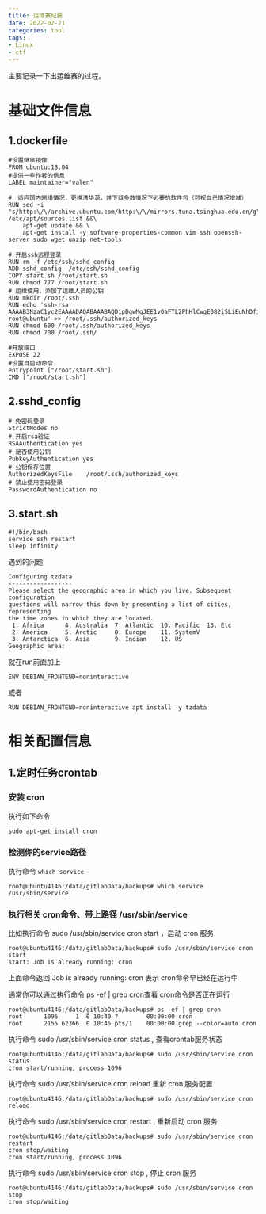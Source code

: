 ```yaml
---
title: 运维赛纪要
date: 2022-02-21
categories: tool
tags:
- Linux
- ctf
---
```


主要记录一下出运维赛的过程。

<!-- more -->

# 基础文件信息

## 1.dockerfile

```
#设置继承镜像
FROM ubuntu:18.04
#提供一些作者的信息
LABEL maintainer="valen"

#　适应国内网络情况，更换清华源，并下载多数情况下必要的软件包（可视自己情况增减）
RUN sed -i "s/http:\/\/archive.ubuntu.com/http:\/\/mirrors.tuna.tsinghua.edu.cn/g" /etc/apt/sources.list &&\
    apt-get update && \
    apt-get install -y software-properties-common vim ssh openssh-server sudo wget unzip net-tools

# 开启ssh远程登录
RUN rm -f /etc/ssh/sshd_config
ADD sshd_config  /etc/ssh/sshd_config
COPY start.sh /root/start.sh
RUN chmod 777 /root/start.sh
# 运维使用，添加了运维人员的公钥
RUN mkdir /root/.ssh
RUN echo 'ssh-rsa AAAAB3NzaC1yc2EAAAADAQABAAABAQDipDgwMgJEE1v0aFTL2PhHlCwgE082iSLiEuNhDfi5LQJ33LtwtIm0GaEwmEjoZdfaqyGJP5nkXBZ9WcVz5P9iRUdBUTQf0yzvnft3Bi+r6wEfsLNh9laUEoAQ7IrRCs8DCfkFXOJSBASGX31gnkeRGo3sfSet/0CFTniGaT5R2CsrUTdrMYMj2yx4FBwSr7vHqHMCjdoB7DJ3Y1UMXzDMtrduUJtsMLVl5MUuZSBsoUZExel/HCMWXVClwuDa/2QONc1oYaicL3fSbQJkIf3VxWKGb3HivxmlhFjBnAuJ93TQCVyJ353ZfiSLquf6el2RqCk1345sGOxkg8yVZxLd root@ubuntu' >> /root/.ssh/authorized_keys
RUN chmod 600 /root/.ssh/authorized_keys 
RUN chmod 700 /root/.ssh/

#开放端口
EXPOSE 22
#设置自启动命令
entrypoint ["/root/start.sh"]
CMD ["/root/start.sh"]
```

## 2.sshd_config

```
# 免密码登录
StrictModes no
# 开启rsa验证
RSAAuthentication yes
# 是否使用公钥
PubkeyAuthentication yes
# 公钥保存位置
AuthorizedKeysFile    /root/.ssh/authorized_keys
# 禁止使用密码登录
PasswordAuthentication no
```

## 3.start.sh

```
#!/bin/bash
service ssh restart
sleep infinity
```

遇到的问题

```
Configuring tzdata
------------------
Please select the geographic area in which you live. Subsequent configuration
questions will narrow this down by presenting a list of cities, representing
the time zones in which they are located.
 1. Africa      4. Australia  7. Atlantic  10. Pacific  13. Etc
 2. America     5. Arctic     8. Europe    11. SystemV
 3. Antarctica  6. Asia       9. Indian    12. US
Geographic area:
```

就在run前面加上

```
ENV DEBIAN_FRONTEND=noninteractive
```

或者

```
RUN DEBIAN_FRONTEND=noninteractive apt install -y tzdata
```



# 相关配置信息

## 1.定时任务crontab

### 安装 cron

执行如下命令

```
sudo apt-get install cron
```

### 检测你的service路径

执行命令 `which service`

```
root@ubuntu4146:/data/gitlabData/backups# which service
/usr/sbin/service
```

### 执行相关 cron命令、带上路径 /usr/sbin/service

比如执行命令 sudo /usr/sbin/service cron start ，启动 cron 服务

```
root@ubuntu4146:/data/gitlabData/backups# sudo /usr/sbin/service cron start 
start: Job is already running: cron
```

上面命令返回 Job is already running: cron 表示 cron命令早已经在运行中

通常你可以通过执行命令 ps -ef | grep cron查看 cron命令是否正在运行

```
root@ubuntu4146:/data/gitlabData/backups# ps -ef | grep cron
root      1096     1  0 10:40 ?        00:00:00 cron
root      2155 62366  0 10:45 pts/1    00:00:00 grep --color=auto cron
```

执行命令 sudo /usr/sbin/service cron status , 查看crontab服务状态

```
root@ubuntu4146:/data/gitlabData/backups# sudo /usr/sbin/service cron status
cron start/running, process 1096
```

执行命令 sudo /usr/sbin/service cron reload 重新 cron 服务配置

```
root@ubuntu4146:/data/gitlabData/backups# sudo /usr/sbin/service cron reload
```

执行命令 sudo /usr/sbin/service cron restart , 重新启动 cron 服务

```
root@ubuntu4146:/data/gitlabData/backups# sudo /usr/sbin/service cron restart 
cron stop/waiting
cron start/running, process 1096
```

执行命令 sudo /usr/sbin/service cron stop , 停止 cron 服务

```
root@ubuntu4146:/data/gitlabData/backups# sudo /usr/sbin/service cron stop
cron stop/waiting
```

